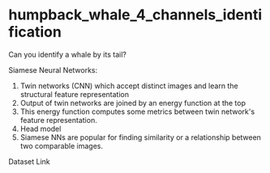 # humpback_whale_4_channels_identification
Can you identify a whale by its tail?


Siamese Neural Networks:
1. Twin networks (CNN) which accept distinct images and learn the structural feature representation
2. Output of twin networks are joined by an energy function at the top
3. This energy function computes some metrics between twin network's feature representation.
4. Head model 
4. Siamese NNs are popular for finding similarity or a relationship between two comparable images.

Dataset Link
